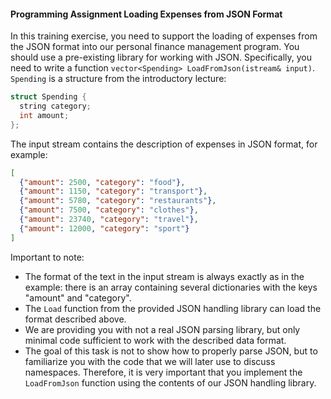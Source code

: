 #### Programming Assignment Loading Expenses from JSON Format

In this training exercise, you need to support the loading of expenses from the JSON format into our personal finance management program. You should use a pre-existing library for working with JSON. Specifically, you need to write a function `vector<Spending> LoadFromJson(istream& input)`. `Spending` is a structure from the introductory lecture:

```cpp
struct Spending {
  string category;
  int amount;
};
```

The input stream contains the description of expenses in JSON format, for example:

```json
[
  {"amount": 2500, "category": "food"},
  {"amount": 1150, "category": "transport"},
  {"amount": 5780, "category": "restaurants"},
  {"amount": 7500, "category": "clothes"},
  {"amount": 23740, "category": "travel"},
  {"amount": 12000, "category": "sport"}
]
```

Important to note:

- The format of the text in the input stream is always exactly as in the example: there is an array containing several dictionaries with the keys "amount" and "category".
- The `Load` function from the provided JSON handling library can load the format described above.
- We are providing you with not a real JSON parsing library, but only minimal code sufficient to work with the described data format.
- The goal of this task is not to show how to properly parse JSON, but to familiarize you with the code that we will later use to discuss namespaces. Therefore, it is very important that you implement the `LoadFromJson` function using the contents of our JSON handling library.